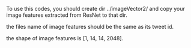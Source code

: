 To use this codes, you should create dir ../imageVector2/ and copy your image features extracted from ResNet to that dir.

the files name of image features should be the same as its tweet id.

the shape of image features is [1, 14, 14, 2048]. 
